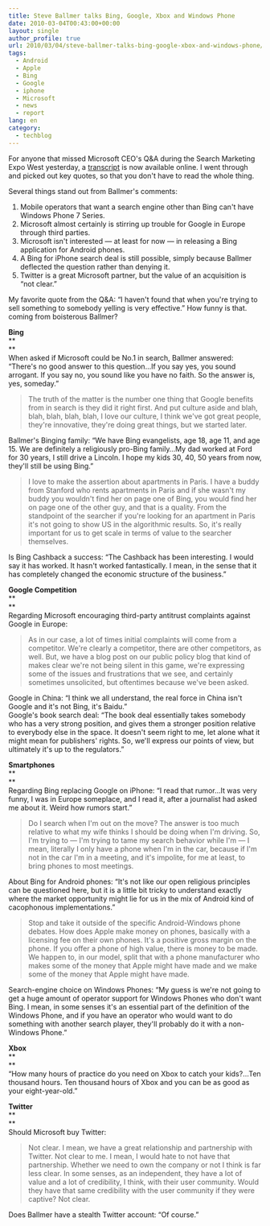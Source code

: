 ```yaml
---
title: Steve Ballmer talks Bing, Google, Xbox and Windows Phone
date: 2010-03-04T00:43:00+00:00
layout: single
author_profile: true
url: 2010/03/04/steve-ballmer-talks-bing-google-xbox-and-windows-phone/
tags:
  - Android
  - Apple
  - Bing
  - Google
  - iphone
  - Microsoft
  - news
  - report
lang: en
category: 
  - techblog
---
```

For anyone that missed Microsoft CEO's Q&A during the Search Marketing Expo West yesterday, a [transcript](http://www.microsoft.com/presspass/exec/steve/2010/03-02SMXWest.mspx) is now available online. I went through and picked out key quotes, so that you don't have to read the whole thing.

Several things stand out from Ballmer's comments:

  1. Mobile operators that want a search engine other than Bing can't have Windows Phone 7 Series.
  2. Microsoft almost certainly is stirring up trouble for Google in Europe through third parties.
  3. Microsoft isn't interested — at least for now — in releasing a Bing application for Android phones.
  4. A Bing for iPhone search deal is still possible, simply because Ballmer deflected the question rather than denying it.
  5. Twitter is a great Microsoft partner, but the value of an acquisition is “not clear.”

My favorite quote from the Q&A: “I haven't found that when you're trying to sell something to somebody yelling is very effective.” How funny is that. coming from boisterous Ballmer?

**Bing**  
**  
**  
When asked if Microsoft could be No.1 in search, Ballmer answered: “There's no good answer to this question…If you say yes, you sound arrogant. If you say no, you sound like you have no faith. So the answer is, yes, someday.”

> The truth of the matter is the number one thing that Google benefits from in search is they did it right first. And put culture aside and blah, blah, blah, blah, blah, I love our culture, I think we've got great people, they're innovative, they're doing great things, but we started later.

Ballmer's Binging family: “We have Bing evangelists, age 18, age 11, and age 15. We are definitely a religiously pro-Bing family…My dad worked at Ford for 30 years, I still drive a Lincoln. I hope my kids 30, 40, 50 years from now, they'll still be using Bing.”

> I love to make the assertion about apartments in Paris. I have a buddy from Stanford who rents apartments in Paris and if she wasn't my buddy you wouldn't find her on page one of Bing, you would find her on page one of the other guy, and that is a quality. From the standpoint of the searcher if you're looking for an apartment in Paris it's not going to show US in the algorithmic results. So, it's really important for us to get scale in terms of value to the searcher themselves.

Is Bing Cashback a success: “The Cashback has been interesting. I would say it has worked. It hasn't worked fantastically. I mean, in the sense that it has completely changed the economic structure of the business.”

**Google Competition**  
**  
**  
Regarding Microsoft encouraging third-party antitrust complaints against Google in Europe:

> As in our case, a lot of times initial complaints will come from a competitor. We're clearly a competitor, there are other competitors, as well. But, we have a blog post on our public policy blog that kind of makes clear we're not being silent in this game, we're expressing some of the issues and frustrations that we see, and certainly sometimes unsolicited, but oftentimes because we've been asked.

Google in China: “I think we all understand, the real force in China isn't Google and it's not Bing, it's Baidu.”  
Google's book search deal: “The book deal essentially takes somebody who has a very strong position, and gives them a stronger position relative to everybody else in the space. It doesn't seem right to me, let alone what it might mean for publishers' rights. So, we'll express our points of view, but ultimately it's up to the regulators.”

**Smartphones**  
**  
**  
Regarding Bing replacing Google on iPhone: “I read that rumor…It was very funny, I was in Europe someplace, and I read it, after a journalist had asked me about it. Weird how rumors start.”

> Do I search when I'm out on the move? The answer is too much relative to what my wife thinks I should be doing when I'm driving. So, I'm trying to — I'm trying to tame my search behavior while I'm — I mean, literally I only have a phone when I'm in the car, because if I'm not in the car I'm in a meeting, and it's impolite, for me at least, to bring phones to most meetings.

About Bing for Android phones: “It's not like our open religious principles can be questioned here, but it is a little bit tricky to understand exactly where the market opportunity might lie for us in the mix of Android kind of cacophonous implementations.”

> Stop and take it outside of the specific Android-Windows phone debates. How does Apple make money on phones, basically with a licensing fee on their own phones. It's a positive gross margin on the phone. If you offer a phone of high value, there is money to be made. We happen to, in our model, split that with a phone manufacturer who makes some of the money that Apple might have made and we make some of the money that Apple might have made.

Search-engine choice on Windows Phones: “My guess is we're not going to get a huge amount of operator support for Windows Phones who don't want Bing. I mean, in some senses it's an essential part of the definition of the Windows Phone, and if you have an operator who would want to do something with another search player, they'll probably do it with a non-Windows Phone.”

**Xbox**  
**  
**  
“How many hours of practice do you need on Xbox to catch your kids?…Ten thousand hours. Ten thousand hours of Xbox and you can be as good as your eight-year-old.”

**Twitter**  
**  
**  
Should Microsoft buy Twitter:

> Not clear. I mean, we have a great relationship and partnership with Twitter. Not clear to me. I mean, I would hate to not have that partnership. Whether we need to own the company or not I think is far less clear. In some senses, as an independent, they have a lot of value and a lot of credibility, I think, with their user community. Would they have that same credibility with the user community if they were captive? Not clear.

Does Ballmer have a stealth Twitter account: “Of course.”